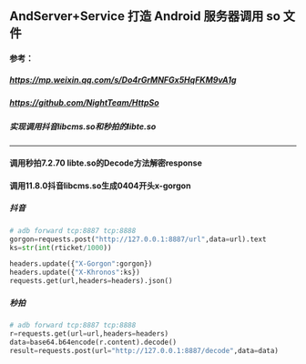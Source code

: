 ## AndServer+Service 打造 Android 服务器调用 so 文件
#### 参考：
##### https://mp.weixin.qq.com/s/Do4rGrMNFGx5HqFKM9vA1g
##### https://github.com/NightTeam/HttpSo 
##### 实现调用抖音libcms.so和秒拍的libte.so
---

#### 调用秒拍7.2.70 libte.so的Decode方法解密response
#### 调用11.8.0抖音libcms.so生成0404开头x-gorgon


##### 抖音
```python
# adb forward tcp:8887 tcp:8888
gorgon=requests.post("http://127.0.0.1:8887/url",data=url).text
ks=str(int(rticket/1000))

headers.update({"X-Gorgon":gorgon})
headers.update({"X-Khronos":ks})
requests.get(url,headers=headers).json()
```
##### 秒拍
```python
# adb forward tcp:8887 tcp:8888
r=requests.get(url=url,headers=headers)
data=base64.b64encode(r.content).decode()
result=requests.post(url="http://127.0.0.1:8887/decode",data=data)
```
